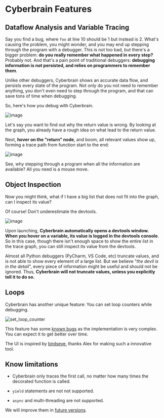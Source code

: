 # Cyberbrain Features

## Dataflow Analysis and Variable Tracing
 
Say you find a bug, where `foo` at line 10 should be 1 but instead is 2. What's causing the problem, you might wonder, and you may end up stepping through the program with a debugger. This is not too bad, but there's a bigger problem: **do you really remember what happened in every step?** Probably not. And that's a pain point of traditional debuggers: **debugging information is not persisted, and relies on programmers to remember them**.

Unlike other debuggers, Cyberbrain shows an accurate data flow, and persists every state of the program. Not only do you not need to remember anything, you don't even need to step through the program, and that can save tons of time when debugging.

So, here's how you debug with Cyberbrain.

![image](https://user-images.githubusercontent.com/2592205/95420137-d6ddd400-08ef-11eb-9464-aa10cfbc75ed.png)

Let's say you want to find out why the return value is wrong. By looking at the graph, you already have a rough idea on what lead to the return value.

Next, **hover on the "return" node**, and boom, all relevant values show up, forming a trace path from function start to the end:

![image](https://user-images.githubusercontent.com/2592205/95420475-59ff2a00-08f0-11eb-9340-0c77ea569b92.png)

See, why stepping through a program when all the information are available? All you need is a mouse move.

## Object Inspection

Now you might think, what if I have a big list that does not fit into the graph, can I inspect its value?

Of course! Don't underestimate the devtools.

![image](https://user-images.githubusercontent.com/2592205/95421146-ac8d1600-08f1-11eb-9807-6983da7b108e.png)

Upon launching, **Cyberbrain automatically opens a devtools window. When you hover on a variable, its value is logged in the devtools console**. So in this case, though there isn't enough space to show the entire list in the trace graph, you can still inspect its value from the devtools.

Almost all Python debuggers (PyCharm, VS Code, etc) truncate values, and is not able to show every element of a large list. But we believe "*the devil is in the detail*", every piece of information might be useful and should not be ignored. Thus, **Cyberbrain will not truncate values, unless you explicitly tell it to do so.**

## Loops

Cyberbrain has another unique feature: You can set loop counters while debugging.

![set_loop_counter](https://user-images.githubusercontent.com/2592205/95424989-6edfbb80-08f8-11eb-94bd-208f8798c555.gif)

This feature has some [known bugs](https://github.com/laike9m/Cyberbrain/issues?q=is%3Aissue+is%3Aopen+sort%3Aupdated-desc+label%3Aloop) as the implementation is very complex. You can expect it to get better over time.

The UI is inspired by [birdseye](https://github.com/alexmojaki/birdseye), thanks Alex for making such a innovative tool.

## Know limitations

- Cyberbrain only traces the first call, no matter how many times the decorated function is called.

- `yield` statements are not not supported.

- `async` and multi-threading are not supported.

We will improve them in [future versions](https://github.com/laike9m/Cyberbrain#status-quo-and-milestones).